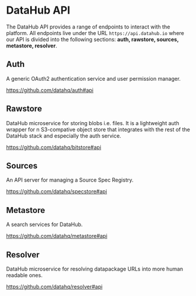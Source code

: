 # DataHub API

The DataHub API provides a range of endpoints to interact with the platform. All endpoints live under the URL `https://api.datahub.io` where our API is divided into the following sections: **auth, rawstore, sources, metastore, resolver**. 

## Auth

A generic OAuth2 authentication service and user permission manager. 

https://github.com/datahq/auth#api

## Rawstore

DataHub microservice for storing blobs i.e. files. It is a lightweight auth wrapper for n S3-compative object store that integrates with the rest of the DataHub stack and especially the auth service.

https://github.com/datahq/bitstore#api

## Sources

An API server for managing a Source Spec Registry.

https://github.com/datahq/specstore#api

## Metastore

A search services for DataHub. 

https://github.com/datahq/metastore#api

## Resolver

DataHub microservice for resolving datapackage URLs into more human readable ones.

https://github.com/datahq/resolver#api
 

